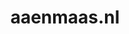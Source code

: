 ---
layout: post
title:  "aaenmaas.nl"
internal_url:  "/dutchgov/aaenmaas.nl.html"
categories: dutchgov
---